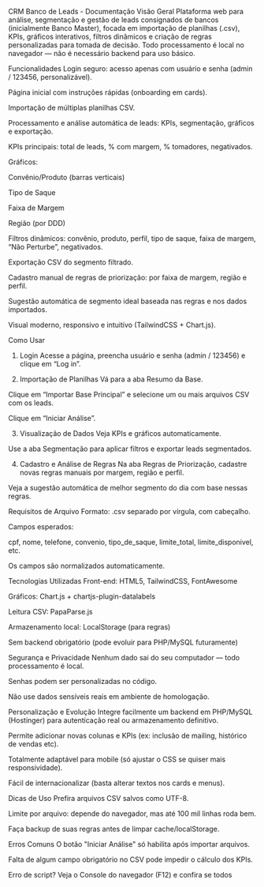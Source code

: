 CRM Banco de Leads - Documentação
Visão Geral
Plataforma web para análise, segmentação e gestão de leads consignados de bancos (inicialmente Banco Master), focada em importação de planilhas (.csv), KPIs, gráficos interativos, filtros dinâmicos e criação de regras personalizadas para tomada de decisão.
Todo processamento é local no navegador — não é necessário backend para uso básico.

Funcionalidades
Login seguro: acesso apenas com usuário e senha (admin / 123456, personalizável).

Página inicial com instruções rápidas (onboarding em cards).

Importação de múltiplas planilhas CSV.

Processamento e análise automática de leads: KPIs, segmentação, gráficos e exportação.

KPIs principais: total de leads, % com margem, % tomadores, negativados.

Gráficos:

Convênio/Produto (barras verticais)

Tipo de Saque

Faixa de Margem

Região (por DDD)

Filtros dinâmicos: convênio, produto, perfil, tipo de saque, faixa de margem, “Não Perturbe”, negativados.

Exportação CSV do segmento filtrado.

Cadastro manual de regras de priorização: por faixa de margem, região e perfil.

Sugestão automática de segmento ideal baseada nas regras e nos dados importados.

Visual moderno, responsivo e intuitivo (TailwindCSS + Chart.js).

Como Usar
1. Login
Acesse a página, preencha usuário e senha (admin / 123456) e clique em “Log in”.

2. Importação de Planilhas
Vá para a aba Resumo da Base.

Clique em “Importar Base Principal” e selecione um ou mais arquivos CSV com os leads.

Clique em “Iniciar Análise”.

3. Visualização de Dados
Veja KPIs e gráficos automaticamente.

Use a aba Segmentação para aplicar filtros e exportar leads segmentados.

4. Cadastro e Análise de Regras
Na aba Regras de Priorização, cadastre novas regras manuais por margem, região e perfil.

Veja a sugestão automática de melhor segmento do dia com base nessas regras.

Requisitos de Arquivo
Formato: .csv separado por vírgula, com cabeçalho.

Campos esperados:

cpf, nome, telefone, convenio, tipo_de_saque, limite_total, limite_disponivel, etc.

Os campos são normalizados automaticamente.

Tecnologias Utilizadas
Front-end: HTML5, TailwindCSS, FontAwesome

Gráficos: Chart.js + chartjs-plugin-datalabels

Leitura CSV: PapaParse.js

Armazenamento local: LocalStorage (para regras)

Sem backend obrigatório (pode evoluir para PHP/MySQL futuramente)

Segurança e Privacidade
Nenhum dado sai do seu computador — todo processamento é local.

Senhas podem ser personalizadas no código.

Não use dados sensíveis reais em ambiente de homologação.

Personalização e Evolução
Integre facilmente um backend em PHP/MySQL (Hostinger) para autenticação real ou armazenamento definitivo.

Permite adicionar novas colunas e KPIs (ex: inclusão de mailing, histórico de vendas etc).

Totalmente adaptável para mobile (só ajustar o CSS se quiser mais responsividade).

Fácil de internacionalizar (basta alterar textos nos cards e menus).

Dicas de Uso
Prefira arquivos CSV salvos como UTF-8.

Limite por arquivo: depende do navegador, mas até 100 mil linhas roda bem.

Faça backup de suas regras antes de limpar cache/localStorage.

Erros Comuns
O botão "Iniciar Análise" só habilita após importar arquivos.

Falta de algum campo obrigatório no CSV pode impedir o cálculo dos KPIs.

Erro de script? Veja o Console do navegador (F12) e confira se todos <script> externos carregaram.

